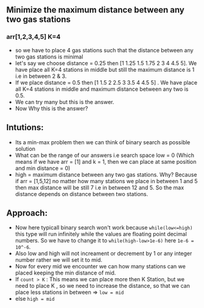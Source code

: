 ## Minimize the maximum distance between any two gas stations

### arr[1,2,3,4,5] K=4

- so we have to place 4 gas stations such that the distance between any two gas stations is minimal
- let's say we choose distance = 0.25 then [1 1.25 1.5 1.75 2 3 4 4.5 5]. We have place all K=4 stations in middle but still the maximum distance is 1 i.e in between 2 & 3.
- If we place distance = 0.5 then [1 1.5 2 2.5 3 3.5 4 4.5 5] . We have place all K=4 stations in middle and maximum distance between any two is 0.5.
- We can try many but this is the answer.
- Now Why this is the answer?

## Intutions:

- Its a min-max problem then we can think of binary search as possible solution
- What can be the range of our answers i.e search space low = 0 (Which means if we have arr = [1] and k = 1, then we can place at same position and min distance = 0)
- high = maximum distance between any two gas stations. Why? Because if arr = [1,5,12] no matter how many stations we place in between 1 and 5 then max distance will be still 7 i.e in between 12 and 5. So the max distance depends on distance between two stations.

## Approach:

- Now here typicall binary search won't work because `while(low<=high)` this type will run infinitely while the values are floating point decimal numbers. So we have to change it to `while(high-low>1e-6)` here `1e-6 = 10^-6`.
- Also low and high will not increament or decrement by 1 or any integer number rather we will set it to mid.
- Now for every mid we encounter we can how many stations can we placed keeping the min distance of mid.
- If `count > K` : This means we can place more then K Station, but we need to place K , so we need to increase the distance, so that we can place less stations in between => `low = mid`
- else `high = mid`

